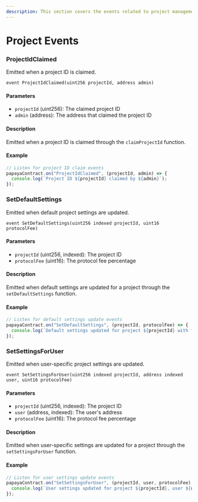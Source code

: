 ```yaml
---
description: This section covers the events related to project management.
---
```


# Project Events

### ProjectIdClaimed

Emitted when a project ID is claimed.

```solidity
event ProjectIdClaimed(uint256 projectId, address admin)
```

#### Parameters

* `projectId` (uint256): The claimed project ID
* `admin` (address): The address that claimed the project ID

#### Description

Emitted when a project ID is claimed through the `claimProjectId` function.

#### Example

```javascript
// Listen for project ID claim events
papayaContract.on("ProjectIdClaimed", (projectId, admin) => {
  console.log(`Project ID ${projectId} claimed by ${admin}`);
});
```

### SetDefaultSettings

Emitted when default project settings are updated.

```solidity
event SetDefaultSettings(uint256 indexed projectId, uint16 protocolFee)
```

#### Parameters

* `projectId` (uint256, indexed): The project ID
* `protocolFee` (uint16): The protocol fee percentage

#### Description

Emitted when default settings are updated for a project through the `setDefaultSettings` function.

#### Example

```javascript
// Listen for default settings update events
papayaContract.on("SetDefaultSettings", (projectId, protocolFee) => {
  console.log(`Default settings updated for project ${projectId} with fee ${protocolFee}`);
});
```

### SetSettingsForUser

Emitted when user-specific project settings are updated.

```solidity
event SetSettingsForUser(uint256 indexed projectId, address indexed user, uint16 protocolFee)
```

#### Parameters

* `projectId` (uint256, indexed): The project ID
* `user` (address, indexed): The user's address
* `protocolFee` (uint16): The protocol fee percentage

#### Description

Emitted when user-specific settings are updated for a project through the `setSettingsForUser` function.

#### Example

```javascript
// Listen for user settings update events
papayaContract.on("SetSettingsForUser", (projectId, user, protocolFee) => {
  console.log(`User settings updated for project ${projectId}, user ${user} with fee ${protocolFee}`);
});
```
